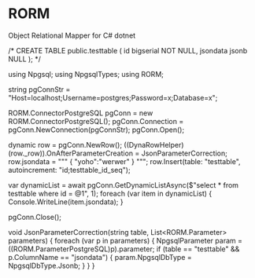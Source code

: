 # RORM
Object Relational Mapper for C# dotnet

/*
CREATE TABLE public.testtable (
	id bigserial NOT NULL,
	jsondata jsonb NULL
);
*/

using Npgsql;
using NpgsqlTypes;
using RORM;

string pgConnStr = "Host=localhost;Username=postgres;Password=x;Database=x";

RORM.ConnectorPostgreSQL pgConn = new RORM.ConnectorPostgreSQL();
pgConn.Connection = pgConn.NewConnection(pgConnStr);
pgConn.Open();

dynamic row = pgConn.NewRow();
((DynaRowHelper)(row._row)).OnAfterParameterCreation = JsonParameterCorrection;
row.jsondata = """
{ "yoho":"werwer" }
""";
row.Insert(table: "testtable", autoincrement: "id;testtable_id_seq");


var dynamicList = await pgConn.GetDynamicListAsync($"select * from testtable where id = @1", 1);
foreach (var item in dynamicList)
{
    Console.WriteLine(item.jsondata);
}

pgConn.Close();

void JsonParameterCorrection(string table, List<RORM.Parameter> parameters)
{
    foreach (var p in parameters)
    {
        NpgsqlParameter param = ((RORM.ParameterPostgreSQL)p).parameter;
        if (table == "testtable" && p.ColumnName == "jsondata")
        {
            param.NpgsqlDbType = NpgsqlDbType.Jsonb;
        }
    }
}

